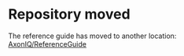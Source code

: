 # Repository moved

The reference guide has moved to another location: [AxonIQ/ReferenceGuide](https://github.com/AxonIQ/ReferenceGuide)
